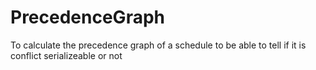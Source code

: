 # PrecedenceGraph
To calculate the precedence graph of a schedule to be able to tell if it is conflict serializeable or not
